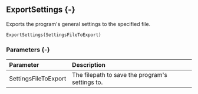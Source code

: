 ## ExportSettings {-}

Exports the program's general settings to the specified file.

```{sql}
ExportSettings(SettingsFileToExport)
```

### Parameters {-}

Parameter | Description
| :-- | :-- |
SettingsFileToExport | The filepath to save the program's settings to.